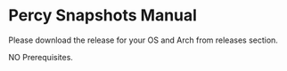 # Percy Snapshots Manual

Please download the release for your OS and Arch from releases section.

NO Prerequisites.
